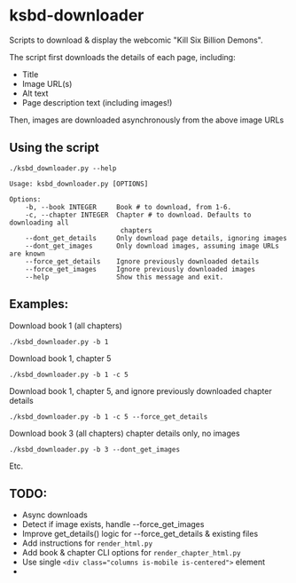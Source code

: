 # ksbd-downloader
Scripts to download & display the webcomic "Kill Six Billion Demons".

The script first downloads the details of each page, including:
- Title
- Image URL(s)
- Alt text
- Page description text (including images!)

Then, images are downloaded asynchronously from the above image URLs


<!-- # Features
- Detect existing images from previous runs
- Detect existing image URLs from previous runs -->


## Using the script
    ./ksbd_downloader.py --help

    Usage: ksbd_downloader.py [OPTIONS]

    Options:
        -b, --book INTEGER     Book # to download, from 1-6.
        -c, --chapter INTEGER  Chapter # to download. Defaults to downloading all
                                chapters
        --dont_get_details     Only download page details, ignoring images
        --dont_get_images      Only download images, assuming image URLs are known
        --force_get_details    Ignore previously downloaded details
        --force_get_images     Ignore previously downloaded images
        --help                 Show this message and exit.


## Examples:
Download book 1 (all chapters)

    ./ksbd_downloader.py -b 1
    
Download book 1, chapter 5

    ./ksbd_downloader.py -b 1 -c 5
    
Download book 1, chapter 5, and ignore previously downloaded chapter details

    ./ksbd_downloader.py -b 1 -c 5 --force_get_details
    
Download book 3 (all chapters) chapter details only, no images

    ./ksbd_downloader.py -b 3 --dont_get_images

Etc.


## TODO:
- Async downloads
- Detect if image exists, handle --force_get_images
- Improve get_details() logic for --force_get_details & existing files
- Add instructions for `render_html.py`
- Add book & chapter CLI options for `render_chapter_html.py`
- Use single `<div class="columns is-mobile is-centered">` element
- 


<!-- # What do I do with all these images?
The images are downloaded with a zero-filled page number prefix, meaning you can simply ZIP them into a functional CBZ file for your favourite comic book reader. Cool!  -->
